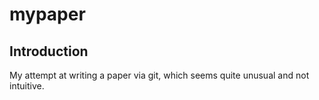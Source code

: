 # mypaper

## Introduction
My attempt at writing a paper via git, which seems quite unusual and not intuitive.
